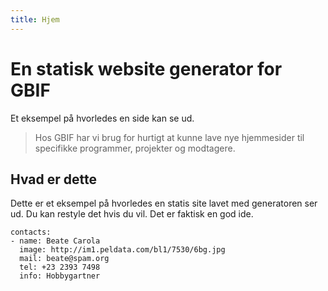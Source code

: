 ```yaml
---
title: Hjem
---
```


# En statisk website generator for GBIF

Et eksempel på hvorledes en side kan se ud.

> Hos GBIF har vi brug for hurtigt at kunne lave nye hjemmesider til specifikke programmer, projekter og modtagere.

## Hvad er dette

Dette er et eksempel på hvorledes en statis site lavet med generatoren ser ud. Du kan restyle det hvis du vil. Det er faktisk en god ide.

```styledYaml
contacts:
- name: Beate Carola
  image: http://im1.peldata.com/bl1/7530/6bg.jpg
  mail: beate@spam.org
  tel: +23 2393 7498
  info: Hobbygartner
```